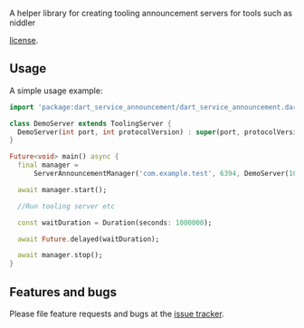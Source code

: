A helper library for creating tooling announcement servers for tools such as niddler

[license](https://raw.githubusercontent.com/Chimerapps/dart_tooling_announcement/master/LICENSE).

## Usage

A simple usage example:

```dart
import 'package:dart_service_announcement/dart_service_announcement.dart';

class DemoServer extends ToolingServer {
  DemoServer(int port, int protocolVersion) : super(port, protocolVersion);
}

Future<void> main() async {
  final manager =
      ServerAnnouncementManager('com.example.test', 6394, DemoServer(10290, 2));

  await manager.start();

  //Run tooling server etc

  const waitDuration = Duration(seconds: 1000000);

  await Future.delayed(waitDuration);

  await manager.stop();
}
```

## Features and bugs

Please file feature requests and bugs at the [issue tracker][tracker].

[tracker]: https://github.com/Chimerapps/dart_tooling_announcement/issues
